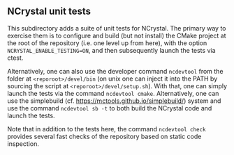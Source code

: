 NCrystal unit tests
-------------------

This subdirectory adds a suite of unit tests for NCrystal. The primary way to
exercise them is to configure and build (but not install) the CMake project at
the root of the repository (i.e. one level up from here), with the option
`NCRYSTAL_ENABLE_TESTING=ON`, and then subsequently launch the tests via ctest.

Alternatively, one can also use the developer command `ncdevtool` from the
folder at `<reporoot>/devel/bin` (on unix one can inject it into the PATH by
sourcing the script at `<reporoot>/devel/setup.sh`). With that, one can simply
launch the tests via the command `ncdevtool cmake`. Alternatively, one can use
the simplebuild (cf. https://mctools.github.io/simplebuild/) system and use the
command `ncdevtool sb -t` to both build the NCrystal code and launch the tests.

Note that in addition to the tests here, the command `ncdevtool check` provides
several fast checks of the repository based on static code inspection.
